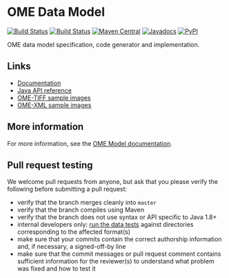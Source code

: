# OME Data Model

[![Build Status](https://github.com/ome/ome-model/workflows/Maven/badge.svg)](https://github.com/ome/ome-model/actions)
[![Build Status](https://github.com/ome/ome-model/workflows/Tox/badge.svg)](https://github.com/ome/ome-model/actions)
[![Maven Central](https://img.shields.io/maven-central/v/org.openmicroscopy/ome-xml.svg)](http://search.maven.org/#search%7Cgav%7C1%7Cg%3A%22org.openmicroscopy%22%20AND%20a%3A%22ome-xml%22)
[![Javadocs](http://javadoc.io/badge/org.openmicroscopy/ome-xml.svg)](http://javadoc.io/doc/org.openmicroscopy/ome-xml) 
[![PyPI](https://badge.fury.io/py/omero-py)](https://pypi.org/project/ome-model/)

OME data model specification, code generator and implementation.

Links
-----

- [Documentation](https://docs.openmicroscopy.org/latest/ome-model/)
- [Java API reference](http://javadoc.io/doc/org.openmicroscopy/ome-xml/)
- [OME-TIFF sample images](https://downloads.openmicroscopy.org/images/OME-TIFF/)
- [OME-XML sample images](https://downloads.openmicroscopy.org/images/OME-XML/)

More information
----------------

For more information, see the [OME Model documentation](https://docs.openmicroscopy.org/latest/ome-model/).

Pull request testing
--------------------

We welcome pull requests from anyone, but ask that you please verify the
following before submitting a pull request:

 * verify that the branch merges cleanly into ```master```
 * verify that the branch compiles using Maven
 * verify that the branch does not use syntax or API specific to Java 1.8+
 * internal developers only: [run the data
   tests](https://docs.openmicroscopy.org/latest/bio-formats/developers/commit-testing.html)
   against directories corresponding to the affected format(s)
 * make sure that your commits contain the correct authorship information and,
   if necessary, a signed-off-by line
 * make sure that the commit messages or pull request comment contains
   sufficient information for the reviewer(s) to understand what problem was
   fixed and how to test it
